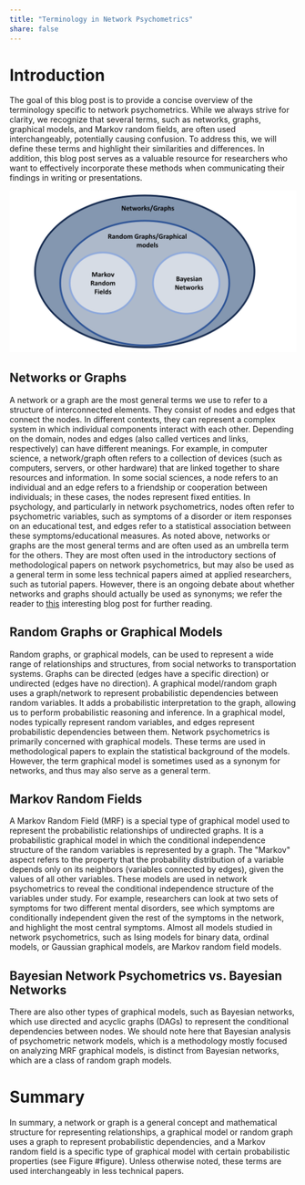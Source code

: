```yaml
---
title: "Terminology in Network Psychometrics"
share: false
---
```


# Introduction

<p style="text-align: justify;">

The goal of this blog post is to provide a concise overview of the terminology specific to network psychometrics. While we always strive for clarity, we recognize that several terms, such as networks, graphs, graphical models, and Markov random fields, are often used interchangeably, potentially causing confusion. To address this, we will define these terms and highlight their similarities and differences. In addition, this blog post serves as a valuable resource for researchers who want to effectively incorporate these methods when communicating their findings in writing or presentations.

</p>

![A visual representation of the terms.](figure.png)

## Networks or Graphs

<p style="text-align: justify;">

A network or a graph are the most general terms we use to refer to a structure of interconnected elements. They consist of nodes and edges that connect the nodes. In different contexts, they can represent a complex system in which individual components interact with each other. Depending on the domain, nodes and edges (also called vertices and links, respectively) can have different meanings. For example, in computer science, a network/graph often refers to a collection of devices (such as computers, servers, or other hardware) that are linked together to share resources and information. In some social sciences, a node refers to an individual and an edge refers to a friendship or cooperation between individuals; in these cases, the nodes represent fixed entities. In psychology, and particularly in network psychometrics, nodes often refer to psychometric variables, such as symptoms of a disorder or item responses on an educational test, and edges refer to a statistical association between these symptoms/educational measures. As noted above, networks or graphs are the most general terms and are often used as an umbrella term for the others. They are most often used in the introductory sections of methodological papers on network psychometrics, but may also be used as a general term in some less technical papers aimed at applied researchers, such as tutorial papers. However, there is an ongoing debate about whether networks and graphs should actually be used as synonyms; we refer the reader to [this](https://bence.ferdinandy.com/2018/05/27/whats-the-difference-between-a-graph-and-a-network/) interesting blog post for further reading.

</p>

## Random Graphs or Graphical Models

<p style="text-align: justify;">

Random graphs, or graphical models, can be used to represent a wide range of relationships and structures, from social networks to transportation systems. Graphs can be directed (edges have a specific direction) or undirected (edges have no direction). A graphical model/random graph uses a graph/network to represent probabilistic dependencies between random variables. It adds a probabilistic interpretation to the graph, allowing us to perform probabilistic reasoning and inference. In a graphical model, nodes typically represent random variables, and edges represent probabilistic dependencies between them. Network psychometrics is primarily concerned with graphical models. These terms are used in methodological papers to explain the statistical background of the models. However, the term graphical model is sometimes used as a synonym for networks, and thus may also serve as a general term.

</p>

## Markov Random Fields

<p style="text-align: justify;">

A Markov Random Field (MRF) is a special type of graphical model used to represent the probabilistic relationships of undirected graphs. It is a probabilistic graphical model in which the conditional independence structure of the random variables is represented by a graph. The "Markov" aspect refers to the property that the probability distribution of a variable depends only on its neighbors (variables connected by edges), given the values of all other variables. These models are used in network psychometrics to reveal the conditional independence structure of the variables under study. For example, researchers can look at two sets of symptoms for two different mental disorders, see which symptoms are conditionally independent given the rest of the symptoms in the network, and highlight the most central symptoms. Almost all models studied in network psychometrics, such as Ising models for binary data, ordinal models, or Gaussian graphical models, are Markov random field models.

</p>

## Bayesian Network Psychometrics vs. Bayesian Networks

<p style="text-align: justify;">

There are also other types of graphical models, such as Bayesian networks, which use directed and acyclic graphs (DAGs) to represent the conditional dependencies between nodes. We should note here that Bayesian analysis of psychometric network models, which is a methodology mostly focused on analyzing MRF graphical models, is distinct from Bayesian networks, which are a class of random graph models.

</p>

# Summary

<p style="text-align: justify;">

In summary, a network or graph is a general concept and mathematical structure for representing relationships, a graphical model or random graph uses a graph to represent probabilistic dependencies, and a Markov random field is a specific type of graphical model with certain probabilistic properties (see Figure #figure). Unless otherwise noted, these terms are used interchangeably in less technical papers.

</p>
